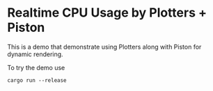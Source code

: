 # Realtime CPU Usage by Plotters + Piston

This is a demo that demonstrate using Plotters along with Piston for dynamic rendering.

To try the demo use

```
cargo run --release
```

